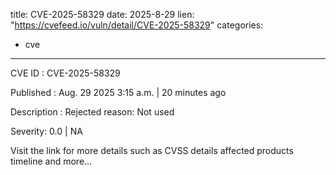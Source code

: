  
title: CVE-2025-58329
date: 2025-8-29
lien: "https://cvefeed.io/vuln/detail/CVE-2025-58329"
categories:
  - cve
---

CVE ID : CVE-2025-58329

Published :  Aug. 29
2025
3:15 a.m. | 20 minutes ago

Description : Rejected reason: Not used

Severity: 0.0 | NA

Visit the link for more details
such as CVSS details
affected products
timeline
and more...
